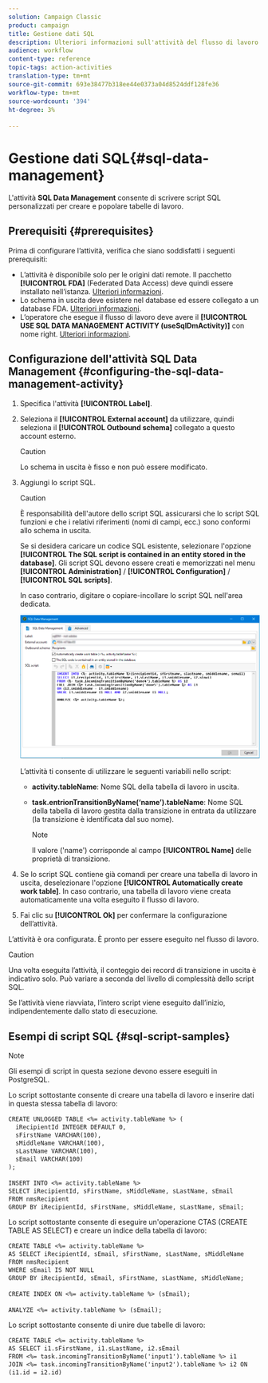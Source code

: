 ```yaml
---
solution: Campaign Classic
product: campaign
title: Gestione dati SQL
description: Ulteriori informazioni sull'attività del flusso di lavoro SQL Data Management
audience: workflow
content-type: reference
topic-tags: action-activities
translation-type: tm+mt
source-git-commit: 693e38477b318ee44e0373a04d8524ddf128fe36
workflow-type: tm+mt
source-wordcount: '394'
ht-degree: 3%

---
```



# Gestione dati SQL{#sql-data-management}

L&#39;attività **SQL Data Management** consente di scrivere script SQL personalizzati per creare e popolare tabelle di lavoro.

## Prerequisiti {#prerequisites}

Prima di configurare l’attività, verifica che siano soddisfatti i seguenti prerequisiti:

* L’attività è disponibile solo per le origini dati remote. Il pacchetto **[!UICONTROL FDA]** (Federated Data Access) deve quindi essere installato nell’istanza. [Ulteriori informazioni](../../installation/using/about-fda.md).
* Lo schema in uscita deve esistere nel database ed essere collegato a un database FDA. [Ulteriori informazioni](../../configuration/using/about-schema-reference.md).
* L’operatore che esegue il flusso di lavoro deve avere il **[!UICONTROL USE SQL DATA MANAGEMENT ACTIVITY (useSqlDmActivity)]** con nome right. [Ulteriori informazioni](../../platform/using/access-management-named-rights.md).

## Configurazione dell&#39;attività SQL Data Management {#configuring-the-sql-data-management-activity}

1. Specifica l&#39;attività **[!UICONTROL Label]**.
1. Seleziona il **[!UICONTROL External account]** da utilizzare, quindi seleziona il **[!UICONTROL Outbound schema]** collegato a questo account esterno.

   >[!CAUTION]
   >
   >Lo schema in uscita è fisso e non può essere modificato.

1. Aggiungi lo script SQL.

   >[!CAUTION]
   >
   >È responsabilità dell&#39;autore dello script SQL assicurarsi che lo script SQL funzioni e che i relativi riferimenti (nomi di campi, ecc.) sono conformi allo schema in uscita.

   Se si desidera caricare un codice SQL esistente, selezionare l&#39;opzione **[!UICONTROL The SQL script is contained in an entity stored in the database]**. Gli script SQL devono essere creati e memorizzati nel menu **[!UICONTROL Administration]** / **[!UICONTROL Configuration]** / **[!UICONTROL SQL scripts]**.

   In caso contrario, digitare o copiare-incollare lo script SQL nell&#39;area dedicata.

   ![](assets/sql_datamanagement.png)

   L’attività ti consente di utilizzare le seguenti variabili nello script:

   * **activity.tableName**: Nome SQL della tabella di lavoro in uscita.
   * **task.entrionTransitionByName(‘name’).tableName**: Nome SQL della tabella di lavoro gestita dalla transizione in entrata da utilizzare (la transizione è identificata dal suo nome).

      >[!NOTE]
      >
      >Il valore (&#39;name&#39;) corrisponde al campo **[!UICONTROL Name]** delle proprietà di transizione.

1. Se lo script SQL contiene già comandi per creare una tabella di lavoro in uscita, deselezionare l&#39;opzione **[!UICONTROL Automatically create work table]**. In caso contrario, una tabella di lavoro viene creata automaticamente una volta eseguito il flusso di lavoro.
1. Fai clic su **[!UICONTROL Ok]** per confermare la configurazione dell’attività.

L’attività è ora configurata. È pronto per essere eseguito nel flusso di lavoro.

>[!CAUTION]
>
>Una volta eseguita l’attività, il conteggio dei record di transizione in uscita è indicativo solo. Può variare a seconda del livello di complessità dello script SQL.
>  
>Se l’attività viene riavviata, l’intero script viene eseguito dall’inizio, indipendentemente dallo stato di esecuzione.

## Esempi di script SQL {#sql-script-samples}

>[!NOTE]
>
>Gli esempi di script in questa sezione devono essere eseguiti in PostgreSQL.

Lo script sottostante consente di creare una tabella di lavoro e inserire dati in questa stessa tabella di lavoro:

```
CREATE UNLOGGED TABLE <%= activity.tableName %> (
  iRecipientId INTEGER DEFAULT 0,
  sFirstName VARCHAR(100),
  sMiddleName VARCHAR(100),
  sLastName VARCHAR(100),
  sEmail VARCHAR(100)
);

INSERT INTO <%= activity.tableName %>
SELECT iRecipientId, sFirstName, sMiddleName, sLastName, sEmail
FROM nmsRecipient
GROUP BY iRecipientId, sFirstName, sMiddleName, sLastName, sEmail;
```

Lo script sottostante consente di eseguire un&#39;operazione CTAS (CREATE TABLE AS SELECT) e creare un indice della tabella di lavoro:

```
CREATE TABLE <%= activity.tableName %>
AS SELECT iRecipientId, sEmail, sFirstName, sLastName, sMiddleName
FROM nmsRecipient
WHERE sEmail IS NOT NULL
GROUP BY iRecipientId, sEmail, sFirstName, sLastName, sMiddleName;

CREATE INDEX ON <%= activity.tableName %> (sEmail);

ANALYZE <%= activity.tableName %> (sEmail);
```

Lo script sottostante consente di unire due tabelle di lavoro:

```
CREATE TABLE <%= activity.tableName %>
AS SELECT i1.sFirstName, i1.sLastName, i2.sEmail
FROM <%= task.incomingTransitionByName('input1').tableName %> i1
JOIN <%= task.incomingTransitionByName('input2').tableName %> i2 ON (i1.id = i2.id)
```


